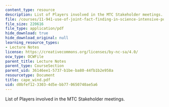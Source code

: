 ```yaml
---
content_type: resource
description: List of Players involved in the MTC Stakeholder meetings.
file: /courses/11-941-use-of-joint-fact-finding-in-science-intensive-policy-disputes-part-i-fall-2003/d0bfef1233034d5ebb770650740ae5a6_cape_wind.pdf
file_size: 220616
file_type: application/pdf
hide_download: true
hide_download_original: null
learning_resource_types:
- Lecture Notes
license: https://creativecommons.org/licenses/by-nc-sa/4.0/
ocw_type: OCWFile
parent_title: Lecture Notes
parent_type: CourseSection
parent_uid: 36146ee1-5737-b1be-ba80-44fb1b2e958a
resourcetype: Document
title: cape_wind.pdf
uid: d0bfef12-3303-4d5e-bb77-0650740ae5a6
---
```

List of Players involved in the MTC Stakeholder meetings.
